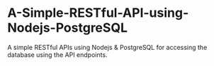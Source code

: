 # A-Simple-RESTful-API-using-Nodejs-PostgreSQL
A simple RESTful APIs using Nodejs &amp; PostgreSQL for accessing the database using the API endpoints.
